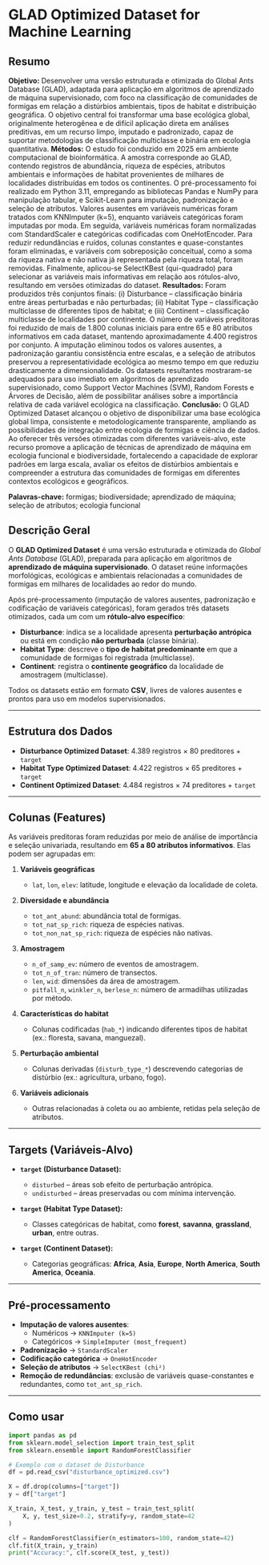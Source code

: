 # GLAD Optimized Dataset for Machine Learning


## Resumo

**Objetivo:** Desenvolver uma versão estruturada e otimizada do Global Ants Database (GLAD), adaptada para aplicação em algoritmos de aprendizado de máquina supervisionado, com foco na classificação de comunidades de formigas em relação a distúrbios ambientais, tipos de habitat e distribuição geográfica. O objetivo central foi transformar uma base ecológica global, originalmente heterogênea e de difícil aplicação direta em análises preditivas, em um recurso limpo, imputado e padronizado, capaz de suportar metodologias de classificação multiclasse e binária em ecologia quantitativa. **Métodos:** O estudo foi conduzido em 2025 em ambiente computacional de bioinformática. A amostra corresponde ao GLAD, contendo registros de abundância, riqueza de espécies, atributos ambientais e informações de habitat provenientes de milhares de localidades distribuídas em todos os continentes. O pré-processamento foi realizado em Python 3.11, empregando as bibliotecas Pandas e NumPy para manipulação tabular, e Scikit-Learn para imputação, padronização e seleção de atributos. Valores ausentes em variáveis numéricas foram tratados com KNNImputer (k=5), enquanto variáveis categóricas foram imputadas por moda. Em seguida, variáveis numéricas foram normalizadas com StandardScaler e categóricas codificadas com OneHotEncoder. Para reduzir redundâncias e ruídos, colunas constantes e quase-constantes foram eliminadas, e variáveis com sobreposição conceitual, como a soma da riqueza nativa e não nativa já representada pela riqueza total, foram removidas. Finalmente, aplicou-se SelectKBest (qui-quadrado) para selecionar as variáveis mais informativas em relação aos rótulos-alvo, resultando em versões otimizadas do dataset. **Resultados:** Foram produzidos três conjuntos finais: (i) Disturbance – classificação binária entre áreas perturbadas e não perturbadas; (ii) Habitat Type – classificação multiclasse de diferentes tipos de habitat; e (iii) Continent – classificação multiclasse de localidades por continente. O número de variáveis preditoras foi reduzido de mais de 1.800 colunas iniciais para entre 65 e 80 atributos informativos em cada dataset, mantendo aproximadamente 4.400 registros por conjunto. A imputação eliminou todos os valores ausentes, a padronização garantiu consistência entre escalas, e a seleção de atributos preservou a representatividade ecológica ao mesmo tempo em que reduziu drasticamente a dimensionalidade. Os datasets resultantes mostraram-se adequados para uso imediato em algoritmos de aprendizado supervisionado, como Support Vector Machines (SVM), Random Forests e Árvores de Decisão, além de possibilitar análises sobre a importância relativa de cada variável ecológica na classificação. **Conclusão:** O GLAD Optimized Dataset alcançou o objetivo de disponibilizar uma base ecológica global limpa, consistente e metodologicamente transparente, ampliando as possibilidades de integração entre ecologia de formigas e ciência de dados. Ao oferecer três versões otimizadas com diferentes variáveis-alvo, este recurso promove a aplicação de técnicas de aprendizado de máquina em ecologia funcional e biodiversidade, fortalecendo a capacidade de explorar padrões em larga escala, avaliar os efeitos de distúrbios ambientais e compreender a estrutura das comunidades de formigas em diferentes contextos ecológicos e geográficos.

**Palavras-chave:** formigas; biodiversidade; aprendizado de máquina; seleção de atributos; ecologia funcional

## Descrição Geral
O **GLAD Optimized Dataset** é uma versão estruturada e otimizada do *Global Ants Database* (GLAD), preparada para aplicação em algoritmos de **aprendizado de máquina supervisionado**. O dataset reúne informações morfológicas, ecológicas e ambientais relacionadas a comunidades de formigas em milhares de localidades ao redor do mundo.

Após pré-processamento (imputação de valores ausentes, padronização e codificação de variáveis categóricas), foram gerados três datasets otimizados, cada um com um **rótulo-alvo específico**:

- **Disturbance**: indica se a localidade apresenta **perturbação antrópica** ou está em condição **não perturbada** (classe binária).
- **Habitat Type**: descreve o **tipo de habitat predominante** em que a comunidade de formigas foi registrada (multiclasse).
- **Continent**: registra o **continente geográfico** da localidade de amostragem (multiclasse).

Todos os datasets estão em formato **CSV**, livres de valores ausentes e prontos para uso em modelos supervisionados.

---

## Estrutura dos Dados
- **Disturbance Optimized Dataset**: 4.389 registros × 80 preditores + `target`
- **Habitat Type Optimized Dataset**: 4.422 registros × 65 preditores + `target`
- **Continent Optimized Dataset**: 4.484 registros × 74 preditores + `target`

---

## Colunas (Features)
As variáveis preditoras foram reduzidas por meio de análise de importância e seleção univariada, resultando em **65 a 80 atributos informativos**. Elas podem ser agrupadas em:

1. **Variáveis geográficas**  
   - `lat`, `lon`, `elev`: latitude, longitude e elevação da localidade de coleta.

2. **Diversidade e abundância**  
   - `tot_ant_abund`: abundância total de formigas.  
   - `tot_nat_sp_rich`: riqueza de espécies nativas.  
   - `tot_non_nat_sp_rich`: riqueza de espécies não nativas.  

3. **Amostragem**  
   - `n_of_samp_ev`: número de eventos de amostragem.  
   - `tot_n_of_tran`: número de transectos.  
   - `len`, `wid`: dimensões da área de amostragem.  
   - `pitfall_n`, `winkler_n`, `berlese_n`: número de armadilhas utilizadas por método.  

4. **Características do habitat**  
   - Colunas codificadas (`hab_*`) indicando diferentes tipos de habitat (ex.: floresta, savana, manguezal).  

5. **Perturbação ambiental**  
   - Colunas derivadas (`disturb_type_*`) descrevendo categorias de distúrbio (ex.: agricultura, urbano, fogo).  

6. **Variáveis adicionais**  
   - Outras relacionadas à coleta ou ao ambiente, retidas pela seleção de atributos.

---

## Targets (Variáveis-Alvo)
- **`target` (Disturbance Dataset):**  
  - `disturbed` – áreas sob efeito de perturbação antrópica.  
  - `undisturbed` – áreas preservadas ou com mínima intervenção.  

- **`target` (Habitat Type Dataset):**  
  - Classes categóricas de habitat, como **forest**, **savanna**, **grassland**, **urban**, entre outras.  

- **`target` (Continent Dataset):**  
  - Categorias geográficas: **Africa**, **Asia**, **Europe**, **North America**, **South America**, **Oceania**.  

---

## Pré-processamento
- **Imputação de valores ausentes**:  
  - Numéricos → `KNNImputer (k=5)`  
  - Categóricos → `SimpleImputer (most_frequent)`  
- **Padronização** → `StandardScaler`  
- **Codificação categórica** → `OneHotEncoder`  
- **Seleção de atributos** → `SelectKBest (chi²)`  
- **Remoção de redundâncias**: exclusão de variáveis quase-constantes e redundantes, como `tot_ant_sp_rich`.

---

## Como usar
```python
import pandas as pd
from sklearn.model_selection import train_test_split
from sklearn.ensemble import RandomForestClassifier

# Exemplo com o dataset de Disturbance
df = pd.read_csv("disturbance_optimized.csv")

X = df.drop(columns=["target"])
y = df["target"]

X_train, X_test, y_train, y_test = train_test_split(
    X, y, test_size=0.2, stratify=y, random_state=42
)

clf = RandomForestClassifier(n_estimators=100, random_state=42)
clf.fit(X_train, y_train)
print("Accuracy:", clf.score(X_test, y_test))
